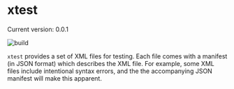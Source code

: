 # xtest

Current version: 0.0.1

 ![build](https://github.com/webern/exile/workflows/exile%20ci/badge.svg)

 `xtest` provides a set of XML files for testing. Each file comes with a manifest (in JSON
 format) which describes the XML file. For example, some XML files include intentional syntax
 errors, and the the accompanying JSON manifest will make this apparent.
